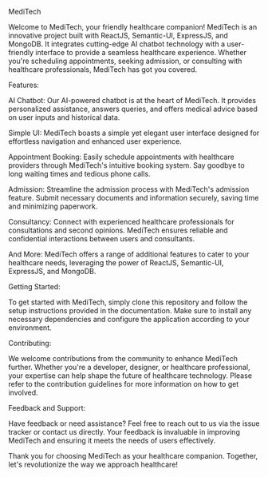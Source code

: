 
MediTech

Welcome to MediTech, your friendly healthcare companion! MediTech is an innovative project built with ReactJS, Semantic-UI, ExpressJS, and MongoDB. It integrates cutting-edge AI chatbot technology with a user-friendly interface to provide a seamless healthcare experience. Whether you're scheduling appointments, seeking admission, or consulting with healthcare professionals, MediTech has got you covered.

Features:

AI Chatbot: Our AI-powered chatbot is at the heart of MediTech. It provides personalized assistance, answers queries, and offers medical advice based on user inputs and historical data.

Simple UI: MediTech boasts a simple yet elegant user interface designed for effortless navigation and enhanced user experience.

Appointment Booking: Easily schedule appointments with healthcare providers through MediTech's intuitive booking system. Say goodbye to long waiting times and tedious phone calls.

Admission: Streamline the admission process with MediTech's admission feature. Submit necessary documents and information securely, saving time and minimizing paperwork.

Consultancy: Connect with experienced healthcare professionals for consultations and second opinions. MediTech ensures reliable and confidential interactions between users and consultants.

And More: MediTech offers a range of additional features to cater to your healthcare needs, leveraging the power of ReactJS, Semantic-UI, ExpressJS, and MongoDB.

Getting Started:

To get started with MediTech, simply clone this repository and follow the setup instructions provided in the documentation. Make sure to install any necessary dependencies and configure the application according to your environment.

Contributing:

We welcome contributions from the community to enhance MediTech further. Whether you're a developer, designer, or healthcare professional, your expertise can help shape the future of healthcare technology. Please refer to the contribution guidelines for more information on how to get involved.

Feedback and Support:

Have feedback or need assistance? Feel free to reach out to us via the issue tracker or contact us directly. Your feedback is invaluable in improving MediTech and ensuring it meets the needs of users effectively.

Thank you for choosing MediTech as your healthcare companion. Together, let's revolutionize the way we approach healthcare!
